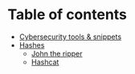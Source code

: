 # Table of contents

* [Cybersecurity tools & snippets](README.md)
* [Hashes](hashes.md)
  * [John the ripper](hashes/john-the-ripper.md)
  * [Hashcat](hashcat.md)
